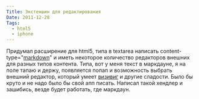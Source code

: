 ```yaml
---
Title: Экстеншин для редактирования
Date: 2011-12-28
Tags: 
  - html5
  - iphone
---
```


<div class="text">Придумал расширение для html5, типа в textarea написать content-type="<a href="http://ru.wikipedia.org/wiki/Markdown">markdown</a>" и иметь некоторое количество редакторов внешних для разных типов контента. Типа, вот у меня текст в маркдауне, я на поле тапаю и держу, появляется попап и возможность выбрать внешний редактор, который умеет <a href="http://ru.wikipedia.org/wiki/WYSIWYG">визивиг</a> и другие сладости. Было бы круто и не надо было бы свой апп писать. Написал такой хендлер и зашибись, везде будет работать, где маркдаун.</div>